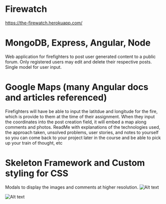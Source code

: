 # Firewatch
https://the-firewatch.herokuapp.com/

# MongoDB, Express, Angular, Node
Web application for firefighters to post user generated content to a public forum. Only registered users may edit and delete their respective posts. Single model for user input. 

# Google Maps (many Angular docs and articles referenced)
Firefighters will have be able to input the latitdue and longitude for the fire, which is provide to them at the time of their assignment. When they input the coordinates into the post creation field, it will embed a map along comments and photos. 
ReadMe with explanations of the technologies used, the approach taken, unsolved problems, user stories, and notes to yourself so you can come back to your project later in the course and be able to pick up your train of thought, etc

# Skeleton Framework and Custom styling for CSS
Modals to display the images and comments at higher resolution. 
![Alt text](https://user-images.githubusercontent.com/7662760/63144865-d545a400-bfa9-11e9-8fba-683ba3c95ed2.png)

![Alt text](https://user-images.githubusercontent.com/7662760/63144864-d4147700-bfa9-11e9-84bd-748218e2dbb2.png)

